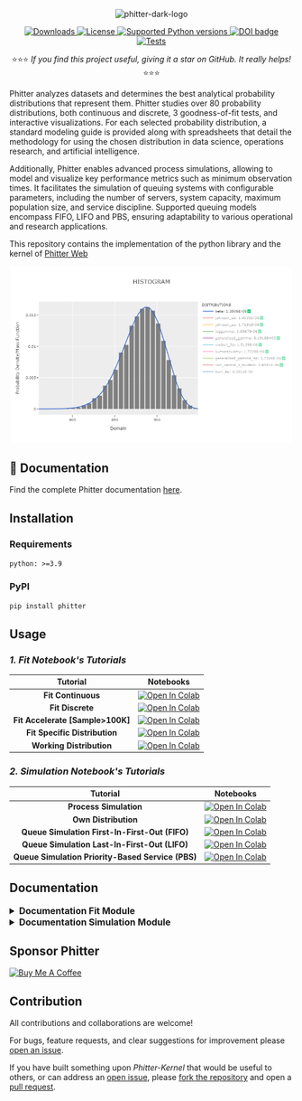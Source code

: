 <p align="center">
    <picture>
        <source media="(prefers-color-scheme: dark)" srcset="https://gist.githubusercontent.com/phitter-core/66bc7f3674eac01ae646e30ba697a6d7/raw/e96dbba0eb26b20d35e608fefc3984bd87f0010b/DarkPhitterLogo.svg" width="350">
        <source media="(prefers-color-scheme: light)" srcset="https://gist.githubusercontent.com/phitter-core/170ce460d7e766545265772525edecf6/raw/71b4867c6e5683455cf1d68bea5bea7eda55ce7d/LightPhitterLogo.svg" width="350">
        <img alt="phitter-dark-logo" src="https://gist.githubusercontent.com/phitter-core/170ce460d7e766545265772525edecf6/raw/71b4867c6e5683455cf1d68bea5bea7eda55ce7d/LightPhitterLogo.svg" width="350">
    </picture>
</p>

<p align="center">
    <a href="https://pypi.org/project/phitter" target="_blank">
        <img src="https://img.shields.io/pypi/dm/phitter.svg?color=blue" alt="Downloads">
    </a>
    <a href="https://pypi.org/project/phitter" target="_blank">
        <img src="https://img.shields.io/badge/License-MIT-blue.svg" alt="License">
    </a>
    <a href="https://pypi.org/project/phitter" target="_blank">
        <img src="https://img.shields.io/pypi/pyversions/phitter?color=blue" alt="Supported Python versions">
    </a>
    <a href="https://doi.org/10.21105/joss.07625">
        <img src="https://img.shields.io/badge/JOSS-10.21105%2Fjoss.07625-blue" alt="DOI badge">
    </a>
    <a href="https://github.com/phitter-core/phitter-kernel/actions/workflows/unittest.yml" target="_blank">
        <img src="https://github.com/phitter-core/phitter-kernel/actions/workflows/unittest.yml/badge.svg" alt="Tests">
    </a>
</p>


<p align="center">
    ⭐⭐⭐ <em>If you find this project useful, giving it a star on GitHub. It really helps!</em> ⭐⭐⭐
</p>

<p>
    Phitter analyzes datasets and determines the best analytical probability distributions that represent them. Phitter studies over 80 probability distributions, both continuous and discrete, 3 goodness-of-fit tests, and interactive visualizations. For each selected probability distribution, a standard modeling guide is provided along with spreadsheets that detail the methodology for using the chosen distribution in data science, operations research, and artificial intelligence.
</p>

<p>
    Additionally, Phitter enables advanced process simulations, allowing to model and visualize key performance metrics such as minimum observation times. It facilitates the simulation of queuing systems with configurable parameters, including the number of servers, system capacity, maximum population size, and service discipline. Supported queuing models encompass FIFO, LIFO and PBS, ensuring adaptability to various operational and research applications.
</p>

<p>
    This repository contains the implementation of the python library and the kernel of <a href="https://phitter.io">Phitter Web</a>
</p>

<p align="center">
    <img alt="phitter_histogram" src="https://github.com/phitter-core/phitter-kernel/blob/main/multimedia/plot_histogram_distributions.png?raw=true" width="500" />
</p>

## 📄 Documentation

Find the complete Phitter documentation [here](https://docs-phitter-kernel.netlify.app/).

## Installation

### Requirements

```console
python: >=3.9
```

### PyPI

```console
pip install phitter
```

## Usage

### **_1. Fit Notebook's Tutorials_**

|             Tutorial             |                                                                                                                      Notebooks                                                                                                                      |
| :------------------------------: | :-------------------------------------------------------------------------------------------------------------------------------------------------------------------------------------------------------------------------------------------------: |
|        **Fit Continuous**        |    <a target="_blank" href="https://colab.research.google.com/github/phitter-core/phitter-kernel/blob/main/examples/fit/fit_continuous_ncdb.ipynb"><img src="https://colab.research.google.com/assets/colab-badge.svg" alt="Open In Colab"/></a>    |
|         **Fit Discrete**         | <a target="_blank" href="https://colab.research.google.com/github/phitter-core/phitter-kernel/blob/main/examples/fit/fit_discrete_galton_board.ipynb"><img src="https://colab.research.google.com/assets/colab-badge.svg" alt="Open In Colab"/></a> |
| **Fit Accelerate [Sample>100K]** |      <a target="_blank" href="https://colab.research.google.com/github/phitter-core/phitter-kernel/blob/main/examples/fit/fit_accelerate.ipynb"><img src="https://colab.research.google.com/assets/colab-badge.svg" alt="Open In Colab"/></a>       |
|  **Fit Specific Distribution**   | <a target="_blank" href="https://colab.research.google.com/github/phitter-core/phitter-kernel/blob/main/examples/fit/fit_specific_distribution.ipynb"><img src="https://colab.research.google.com/assets/colab-badge.svg" alt="Open In Colab"/></a> |
|     **Working Distribution**     |   <a target="_blank" href="https://colab.research.google.com/github/phitter-core/phitter-kernel/blob/main/examples/fit/working_distribution.ipynb"><img src="https://colab.research.google.com/assets/colab-badge.svg" alt="Open In Colab"/></a>    |

### **_2. Simulation Notebook's Tutorials_**

|                     Tutorial                      |                                                                                                                           Notebooks                                                                                                                           |
| :-----------------------------------------------: | :-----------------------------------------------------------------------------------------------------------------------------------------------------------------------------------------------------------------------------------------------------------: |
|              **Process Simulation**               |      <a target="_blank" href="https://colab.research.google.com/github/phitter-core/phitter-kernel/blob/main/examples/simulation/process_simulation.ipynb"><img src="https://colab.research.google.com/assets/colab-badge.svg" alt="Open In Colab"/></a>      |
|               **Own Distribution**                | <a target="_blank" href="https://colab.research.google.com/github/phitter-core/phitter-kernel/blob/main/examples/simulation/own_distribution_explanation.ipynb"><img src="https://colab.research.google.com/assets/colab-badge.svg" alt="Open In Colab"/></a> |
|  **Queue Simulation First-In-First-Out (FIFO)**   |    <a target="_blank" href="https://colab.research.google.com/github/phitter-core/phitter-kernel/blob/main/examples/simulation/queue_simulation_fifo.ipynb"><img src="https://colab.research.google.com/assets/colab-badge.svg" alt="Open In Colab"/></a>     |
|   **Queue Simulation Last-In-First-Out (LIFO)**   |    <a target="_blank" href="https://colab.research.google.com/github/phitter-core/phitter-kernel/blob/main/examples/simulation/queue_simulation_lifo.ipynb"><img src="https://colab.research.google.com/assets/colab-badge.svg" alt="Open In Colab"/></a>     |
| **Queue Simulation Priority-Based Service (PBS)** |     <a target="_blank" href="https://colab.research.google.com/github/phitter-core/phitter-kernel/blob/main/examples/simulation/queue_simulation_pbs.ipynb"><img src="https://colab.research.google.com/assets/colab-badge.svg" alt="Open In Colab"/></a>     |

## Documentation

<details>

<summary style="font-size: 16px; font-weight: bold;">Documentation Fit Module</summary>

### General Fit

```python
import phitter

## Define your dataset
data: list[int | float] = [...]

## Make a continuous fit using Phitter
phi = phitter.Phitter(data=data)
phi.fit()
```

### Full continuous implementation

```python
import phitter

## Define your dataset
data: list[int | float] = [...]

## Make a continuous fit using Phitter
phi = phitter.Phitter(
    data=data,
    fit_type="continuous",
    num_bins=15,
    confidence_level=0.95,
    minimum_sse=1e-2,
    distributions_to_fit=["beta", "normal", "fatigue_life", "triangular"],
)
phi.fit(n_workers=6)
```

### Full discrete implementation

```python
import phitter

## Define your dataset
data: list[int | float] = [...]

## Make a discrete fit using Phitter
phi = phitter.Phitter(
    data=data,
    fit_type="discrete",
    confidence_level=0.95,
    minimum_sse=1e-2,
    distributions_to_fit=["binomial", "geometric"],
)
phi.fit(n_workers=2)
```

### Phitter: properties and methods

```python
import phitter

## Define your dataset
data: list[int | float] = [...]

## Make a fit using Phitter
phi = phitter.Phitter(data=data)
phi.fit(n_workers=2)

## Global methods and properties
phi.summarize(k: int) -> pandas.DataFrame
phi.summarize_info(k: int) -> pandas.DataFrame
phi.best_distribution -> dict
phi.sorted_distributions_sse -> dict
phi.not_rejected_distributions -> dict
phi.df_sorted_distributions_sse -> pandas.DataFrame
phi.df_not_rejected_distributions -> pandas.DataFrame

## Specific distribution methods and properties
phi.get_parameters(id_distribution: str) -> dict
phi.get_test_chi_square(id_distribution: str) -> dict
phi.get_test_kolmmogorov_smirnov(id_distribution: str) -> dict
phi.get_test_anderson_darling(id_distribution: str) -> dict
phi.get_sse(id_distribution: str) -> float
phi.get_n_test_passed(id_distribution: str) -> int
phi.get_n_test_null(id_distribution: str) -> int
```

### Histogram Plot

```python
import phitter
data: list[int | float] = [...]
phi = phitter.Phitter(data=data)
phi.fit()

phi.plot_histogram()
```

<img alt="phitter_histogram" src="https://github.com/phitter-core/phitter-kernel/blob/main/multimedia/plot_histogram.png?raw=true" width="500" />

### Histogram PDF Dsitributions Plot

```python
import phitter
data: list[int | float] = [...]
phi = phitter.Phitter(data=data)
phi.fit()

phi.plot_histogram_distributions()
```

<img alt="phitter_histogram" src="https://github.com/phitter-core/phitter-kernel/blob/main/multimedia/plot_histogram_distributions.png?raw=true" width="500" />

### Histogram PDF Dsitribution Plot

```python
import phitter
data: list[int | float] = [...]
phi = phitter.Phitter(data=data)
phi.fit()

phi.plot_distribution("beta")
```

<img alt="phitter_histogram" src="https://github.com/phitter-core/phitter-kernel/blob/main/multimedia/plot_one_distribution.png?raw=true" width="500" />

### ECDF Plot

```python
import phitter
data: list[int | float] = [...]
phi = phitter.Phitter(data=data)
phi.fit()

phi.plot_ecdf()
```

<img alt="phitter_histogram" src="https://github.com/phitter-core/phitter-kernel/blob/main/multimedia/plot_ecdf.png?raw=true" width="500" />

### ECDF Distribution Plot

```python
import phitter
data: list[int | float] = [...]
phi = phitter.Phitter(data=data)
phi.fit()

phi.plot_ecdf_distribution("beta")
```

<img alt="phitter_histogram" src="https://github.com/phitter-core/phitter-kernel/blob/main/multimedia/plot_ecdf_distribution.png?raw=true" width="500" />

### QQ Plot

```python
import phitter
data: list[int | float] = [...]
phi = phitter.Phitter(data=data)
phi.fit()

phi.qq_plot("beta")
```

<img alt="phitter_histogram" src="https://github.com/phitter-core/phitter-kernel/blob/main/multimedia/plot_qq.png?raw=true" width="500" />

### QQ - Regression Plot

```python
import phitter
data: list[int | float] = [...]
phi = phitter.Phitter(data=data)
phi.fit()

phi.qq_plot_regression("beta")
```

<img alt="phitter_histogram" src="https://github.com/phitter-core/phitter-kernel/blob/main/multimedia/plot_qq_regression.png?raw=true" width="500" />

### Working with distributions: Methods and properties

```python
import phitter

distribution = phitter.continuous.Beta({"alpha": 5, "beta": 3, "A": 200, "B": 1000})

## CDF, PDF, PPF, PMF receive float or numpy.ndarray. For discrete distributions PMF instead of PDF. Parameters notation are in description of ditribution
distribution.cdf(752) # -> 0.6242831129533498
distribution.pdf(388) # -> 0.0002342575686629883
distribution.ppf(0.623) # -> 751.5512889417921
distribution.sample(2) # -> [550.800114   514.85410326]

## STATS
distribution.mean # -> 700.0
distribution.variance # -> 16666.666666666668
distribution.standard_deviation # -> 129.09944487358058
distribution.skewness # -> -0.3098386676965934
distribution.kurtosis # -> 2.5854545454545454
distribution.median # -> 708.707130841534
distribution.mode # -> 733.3333333333333
```

## Continuous Distributions

#### [1. PDF File Documentation Continuous Distributions](https://github.com/phitter-core/phitter-kernel/blob/main/distributions_documentation/continuous/document_continuous_distributions/phitter_continuous_distributions.pdf)

#### 2. Resources Continuous Distributions

| Distribution              | Phitter Playground                                                                                     | Excel File                                                                                                                      | Google Sheets Files                                                                                                |
| :------------------------ | :----------------------------------------------------------------------------------------------------- | :------------------------------------------------------------------------------------------------------------------------------ | :----------------------------------------------------------------------------------------------------------------- |
| alpha                     | ▶️[phitter:alpha](https://phitter.io/distributions/continuous/alpha)                                   | 📊[alpha.xlsx](https://github.com/phitter-core/phitter-files/blob/main/continuous/alpha.xlsx)                                   | 🌐[gs:alpha](https://docs.google.com/spreadsheets/d/1yRovxx1YbqgEul65DjjXetysc_4qgX2a_2NQQA1AxCA)                  |
| arcsine                   | ▶️[phitter:arcsine](https://phitter.io/distributions/continuous/arcsine)                               | 📊[arcsine.xlsx](https://github.com/phitter-core/phitter-files/blob/main/continuous/arcsine.xlsx)                               | 🌐[gs:arcsine](https://docs.google.com/spreadsheets/d/1q8SKX4gmSbpGzimRvjopzaZ4KrEV5NY1EPmf1G1T7NQ)                |
| argus                     | ▶️[phitter:argus](https://phitter.io/distributions/continuous/argus)                                   | 📊[argus.xlsx](https://github.com/phitter-core/phitter-files/blob/main/continuous/argus.xlsx)                                   | 🌐[gs:argus](https://docs.google.com/spreadsheets/d/1u2x7IFUSB7rEyhs7s6-C2btT1Bk5aCr4WiUYEML-8xs)                  |
| beta                      | ▶️[phitter:beta](https://phitter.io/distributions/continuous/beta)                                     | 📊[beta.xlsx](https://github.com/phitter-core/phitter-files/blob/main/continuous/beta.xlsx)                                     | 🌐[gs:beta](https://docs.google.com/spreadsheets/d/1P7NDy-9toV3dv64gabnr8l2NjB1xt_Ani5IVMTx3gyU)                   |
| beta_prime                | ▶️[phitter:beta_prime](https://phitter.io/distributions/continuous/beta_prime)                         | 📊[beta_prime.xlsx](https://github.com/phitter-core/phitter-files/blob/main/continuous/beta_prime.xlsx)                         | 🌐[gs:beta_prime](https://docs.google.com/spreadsheets/d/1-8cKeS9D6YixQE_uLig7UarXcoQoE-341yHDj8sfXA8)             |
| beta_prime_4p             | ▶️[phitter:beta_prime_4p](https://phitter.io/distributions/continuous/beta_prime_4p)                   | 📊[beta_prime_4p.xlsx](https://github.com/phitter-core/phitter-files/blob/main/continuous/beta_prime_4p.xlsx)                   | 🌐[gs:beta_prime_4p](https://docs.google.com/spreadsheets/d/1vlaZrj_jX9oNGwjW0o4Z1AUTuUTGE8Z-Akis_wb7Jq4)          |
| bradford                  | ▶️[phitter:bradford](https://phitter.io/distributions/continuous/bradford)                             | 📊[bradford.xlsx](https://github.com/phitter-core/phitter-files/blob/main/continuous/bradford.xlsx)                             | 🌐[gs:bradford](https://docs.google.com/spreadsheets/d/1kI8b05IXur3I9SUJdrbYIdv7zMdzVxVGPWx6sK6YmuU)               |
| burr                      | ▶️[phitter:burr](https://phitter.io/distributions/continuous/burr)                                     | 📊[burr.xlsx](https://github.com/phitter-core/phitter-files/blob/main/continuous/burr.xlsx)                                     | 🌐[gs:burr](https://docs.google.com/spreadsheets/d/1vhY3l3VAgBj9BQT1yE3meRTmEZP3HXjjm30nxDKCwCI)                   |
| burr_4p                   | ▶️[phitter:burr_4p](https://phitter.io/distributions/continuous/burr_4p)                               | 📊[burr_4p.xlsx](https://github.com/phitter-core/phitter-files/blob/main/continuous/burr_4p.xlsx)                               | 🌐[gs:burr_4p](https://docs.google.com/spreadsheets/d/1tEk3O2yvANj_PlLqACuwvRSqYYGQVRFH1SPMdLGYnz4)                |
| cauchy                    | ▶️[phitter:cauchy](https://phitter.io/distributions/continuous/cauchy)                                 | 📊[cauchy.xlsx](https://github.com/phitter-core/phitter-files/blob/main/continuous/cauchy.xlsx)                                 | 🌐[gs:cauchy](https://docs.google.com/spreadsheets/d/1xoJJvuSvfg-umC7Ogio9fde1l4TiWuAlR2IxucYK0y8)                 |
| chi_square                | ▶️[phitter:chi_square](https://phitter.io/distributions/continuous/chi_square)                         | 📊[chi_square.xlsx](https://github.com/phitter-core/phitter-files/blob/main/continuous/chi_square.xlsx)                         | 🌐[gs:chi_square](https://docs.google.com/spreadsheets/d/1VatJuUON_2qghjPEYMdcjGE7TYbYqduzgdYe5YNyVf4)             |
| chi_square_3p             | ▶️[phitter:chi_square_3p](https://phitter.io/distributions/continuous/chi_square_3p)                   | 📊[chi_square_3p.xlsx](https://github.com/phitter-core/phitter-files/blob/main/continuous/chi_square_3p.xlsx)                   | 🌐[gs:chi_square_3p](https://docs.google.com/spreadsheets/d/15tf3ZKbEgR3JWQRbMT2OaNij3INTGGUuNsR01NCDFJw)          |
| dagum                     | ▶️[phitter:dagum](https://phitter.io/distributions/continuous/dagum)                                   | 📊[dagum.xlsx](https://github.com/phitter-core/phitter-files/blob/main/continuous/dagum.xlsx)                                   | 🌐[gs:dagum](https://docs.google.com/spreadsheets/d/1qct7LByxY_z2-Rl-pWFG1LQsUxW8VQaCgLizn93YPxk)                  |
| dagum_4p                  | ▶️[phitter:dagum_4p](https://phitter.io/distributions/continuous/dagum_4p)                             | 📊[dagum_4p.xlsx](https://github.com/phitter-core/phitter-files/blob/main/continuous/dagum_4p.xlsx)                             | 🌐[gs:dagum_4p](https://docs.google.com/spreadsheets/d/1ZkKqvVdy7CvhvXwK830F6GWJrdNxoXBxJYeFD6XC2DM)               |
| erlang                    | ▶️[phitter:erlang](https://phitter.io/distributions/continuous/erlang)                                 | 📊[erlang.xlsx](https://github.com/phitter-core/phitter-files/blob/main/continuous/erlang.xlsx)                                 | 🌐[gs:erlang](https://docs.google.com/spreadsheets/d/1uG3Otntnm3cvMSkhkEiBVKuFn1pCLSWmiCxfN01D824)                 |
| erlang_3p                 | ▶️[phitter:erlang_3p](https://phitter.io/distributions/continuous/erlang_3p)                           | 📊[erlang_3p.xlsx](https://github.com/phitter-core/phitter-files/blob/main/continuous/erlang_3p.xlsx)                           | 🌐[gs:erlang_3p](https://docs.google.com/spreadsheets/d/1EvFPyOAL-TPQyNf7sAXfqgHqap8sGynH0XxrLRVP12M)              |
| error_function            | ▶️[phitter:error_function](https://phitter.io/distributions/continuous/error_function)                 | 📊[error_function.xlsx](https://github.com/phitter-core/phitter-files/blob/main/continuous/error_function.xlsx)                 | 🌐[gs:error_function](https://docs.google.com/spreadsheets/d/1QT1vSgTWVgDmNz4FrH3fhwRGpgvPohgqZSCADHfBXkM)         |
| exponential               | ▶️[phitter:exponential](https://phitter.io/distributions/continuous/exponential)                       | 📊[exponential.xlsx](https://github.com/phitter-core/phitter-files/blob/main/continuous/exponential.xlsx)                       | 🌐[gs:exponential](https://docs.google.com/spreadsheets/d/1c8aCgHTq3fEyIkVM1Ph3fzebxQMuourz1UkWbH4h3HA)            |
| exponential_2p            | ▶️[phitter:exponential_2p](https://phitter.io/distributions/continuous/exponential_2p)                 | 📊[exponential_2p.xlsx](https://github.com/phitter-core/phitter-files/blob/main/continuous/exponential_2p.xlsx)                 | 🌐[gs:exponential_2p](https://docs.google.com/spreadsheets/d/1XtrdS8iSCM1l33rbaXSz1uWZ3vnQsYPK-07NYE-ZYBs)         |
| f                         | ▶️[phitter:f](https://phitter.io/distributions/continuous/f)                                           | 📊[f.xlsx](https://github.com/phitter-core/phitter-files/blob/main/continuous/f.xlsx)                                           | 🌐[gs:f](https://docs.google.com/spreadsheets/d/137gYI8B6MDnqFoQ4bY1crdpFSKtPzRgaJS564SY_CUY)                      |
| f_4p                      | ▶️[phitter:f_4p](https://phitter.io/distributions/continuous/f_4p)                                     | 📊[f_4p.xlsx](https://github.com/phitter-core/phitter-files/blob/main/continuous/f_4p.xlsx)                                     | 🌐[gs:f_4p](https://docs.google.com/spreadsheets/d/11MgyMqzOyGNtFLdGviRTeNhAQMYBCJ8QRMHGxoPCzwM)                   |
| fatigue_life              | ▶️[phitter:fatigue_life](https://phitter.io/distributions/continuous/fatigue_life)                     | 📊[fatigue_life.xlsx](https://github.com/phitter-core/phitter-files/blob/main/continuous/fatigue_life.xlsx)                     | 🌐[gs:fatigue_life](https://docs.google.com/spreadsheets/d/1j-U_YMX89VHe2jVq3pazpzqYeA1j1zopW22C9yJcPS0)           |
| folded_normal             | ▶️[phitter:folded_normal](https://phitter.io/distributions/continuous/folded_normal)                   | 📊[folded_normal.xlsx](https://github.com/phitter-core/phitter-files/blob/main/continuous/folded_normal.xlsx)                   | 🌐[gs:folded_normal](https://docs.google.com/spreadsheets/d/17NlSnru_46J8pSjxMPLDlzxoG2fPKWjeFvTh0ydfX4k)          |
| frechet                   | ▶️[phitter:frechet](https://phitter.io/distributions/continuous/frechet)                               | 📊[frechet.xlsx](https://github.com/phitter-core/phitter-files/blob/main/continuous/frechet.xlsx)                               | 🌐[gs:frechet](https://docs.google.com/spreadsheets/d/1PNGvHImwOFIragM_hHrQJcTN7OcqCKFoHKXlPq76fnI)                |
| gamma                     | ▶️[phitter:gamma](https://phitter.io/distributions/continuous/gamma)                                   | 📊[gamma.xlsx](https://github.com/phitter-core/phitter-files/blob/main/continuous/gamma.xlsx)                                   | 🌐[gs:gamma](https://docs.google.com/spreadsheets/d/1HgD3a1zOml7Hy9PMVvFwQwrbmbs8iPbH-zQMowH0LVE)                  |
| gamma_3p                  | ▶️[phitter:gamma_3p](https://phitter.io/distributions/continuous/gamma_3p)                             | 📊[gamma_3p.xlsx](https://github.com/phitter-core/phitter-files/blob/main/continuous/gamma_3p.xlsx)                             | 🌐[gs:gamma_3p](https://docs.google.com/spreadsheets/d/1NkyFZFOMzk2V9qkFEI_zhGUGWiGV-K9vU-RLaFB7ip8)               |
| generalized_extreme_value | ▶️[phitter:gen_extreme_value](https://phitter.io/distributions/continuous/generalized_extreme_value)   | 📊[gen_extreme_value.xlsx](https://github.com/phitter-core/phitter-files/blob/main/continuous/generalized_extreme_value.xlsx)   | 🌐[gs:gen_extreme_value](https://docs.google.com/spreadsheets/d/19qHvnTJGVVZ7zhi-yhauCOGhu0iAdkYJ5FFgwv1q5OI)      |
| generalized_gamma         | ▶️[phitter:gen_gamma](https://phitter.io/distributions/continuous/generalized_gamma)                   | 📊[gen_gamma.xlsx](https://github.com/phitter-core/phitter-files/blob/main/continuous/generalized_gamma.xlsx)                   | 🌐[gs:gen_gamma](https://docs.google.com/spreadsheets/d/1xx8b_VSG4jznZzaKq2yKumw5VcNX5Wj86YqLO7n4S5A)              |
| generalized_gamma_4p      | ▶️[phitter:gen_gamma_4p](https://phitter.io/distributions/continuous/generalized_gamma_4p)             | 📊[gen_gamma_4p.xlsx](https://github.com/phitter-core/phitter-files/blob/main/continuous/generalized_gamma_4p.xlsx)             | 🌐[gs:gen_gamma_4p](https://docs.google.com/spreadsheets/d/1TN72MSkZ2bRyoNy29h4VIxFudXAroSi1PnmFijPvO0M)           |
| generalized_logistic      | ▶️[phitter:gen_logistic](https://phitter.io/distributions/continuous/generalized_logistic)             | 📊[gen_logistic.xlsx](https://github.com/phitter-core/phitter-files/blob/main/continuous/generalized_logistic.xlsx)             | 🌐[gs:gen_logistic](https://docs.google.com/spreadsheets/d/1vwppGjHbwEA3xd3OtV51sPZhpOWyzmPIOV_Tued-I1Y)           |
| generalized_normal        | ▶️[phitter:gen_normal](https://phitter.io/distributions/continuous/generalized_normal)                 | 📊[gen_normal.xlsx](https://github.com/phitter-core/phitter-files/blob/main/continuous/generalized_normal.xlsx)                 | 🌐[gs:gen_normal](https://docs.google.com/spreadsheets/d/1_77JSp0mhHxqvQugVRRWIoQOTa91WdyNqNmOfDNuSfA)             |
| generalized_pareto        | ▶️[phitter:gen_pareto](https://phitter.io/distributions/continuous/generalized_pareto)                 | 📊[gen_pareto.xlsx](https://github.com/phitter-core/phitter-files/blob/main/continuous/generalized_pareto.xlsx)                 | 🌐[gs:gen_pareto](https://docs.google.com/spreadsheets/d/1E28WYhX4Ba9Nj-JNxqAm-Gh7o1EOOIOwXIdCFl1PXI0)             |
| gibrat                    | ▶️[phitter:gibrat](https://phitter.io/distributions/continuous/gibrat)                                 | 📊[gibrat.xlsx](https://github.com/phitter-core/phitter-files/blob/main/continuous/gibrat.xlsx)                                 | 🌐[gs:gibrat](https://docs.google.com/spreadsheets/d/1pM7skBPnH8V3GCJo0iSst46Oc2OzqWdX2qATYBqc_GQ)                 |
| gumbel_left               | ▶️[phitter:gumbel_left](https://phitter.io/distributions/continuous/gumbel_left)                       | 📊[gumbel_left.xlsx](https://github.com/phitter-core/phitter-files/blob/main/continuous/gumbel_left.xlsx)                       | 🌐[gs:gumbel_left](https://docs.google.com/spreadsheets/d/1WoW97haebsHk1sB8smC4Zq8KqW8leJY0bPK757B2IdI)            |
| gumbel_right              | ▶️[phitter:gumbel_right](https://phitter.io/distributions/continuous/gumbel_right)                     | 📊[gumbel_right.xlsx](https://github.com/phitter-core/phitter-files/blob/main/continuous/gumbel_right.xlsx)                     | 🌐[gs:gumbel_right](https://docs.google.com/spreadsheets/d/1CpzfSwAdptFrI8DhV3tWRsEFd9cr6h3Jaj7t3gigims)           |
| half_normal               | ▶️[phitter:half_normal](https://phitter.io/distributions/continuous/half_normal)                       | 📊[half_normal.xlsx](https://github.com/phitter-core/phitter-files/blob/main/continuous/half_normal.xlsx)                       | 🌐[gs:half_normal](https://docs.google.com/spreadsheets/d/1HQpNSNIhZPzMQvWWKyShnYNH74d1Bhs_d6k9La52V9M)            |
| hyperbolic_secant         | ▶️[phitter:hyperbolic_secant](https://phitter.io/distributions/continuous/hyperbolic_secant)           | 📊[hyperbolic_secant.xlsx](https://github.com/phitter-core/phitter-files/blob/main/continuous/hyperbolic_secant.xlsx)           | 🌐[gs:hyperbolic_secant](https://docs.google.com/spreadsheets/d/1lTcLlwX0fmgUjhT4ljvKL_dqSReK_lEthsZNBtDxAF8)      |
| inverse_gamma             | ▶️[phitter:inverse_gamma](https://phitter.io/distributions/continuous/inverse_gamma)                   | 📊[inverse_gamma.xlsx](https://github.com/phitter-core/phitter-files/blob/main/continuous/inverse_gamma.xlsx)                   | 🌐[gs:inverse_gamma](https://docs.google.com/spreadsheets/d/1uOgfUvhBHKAXhbYATUwdHRQnBMIMnu6rWecqKx6MoIA)          |
| inverse_gamma_3p          | ▶️[phitter:inverse_gamma_3p](https://phitter.io/distributions/continuous/inverse_gamma_3p)             | 📊[inverse_gamma_3p.xlsx](https://github.com/phitter-core/phitter-files/blob/main/continuous/inverse_gamma_3p.xlsx)             | 🌐[gs:inverse_gamma_3p](https://docs.google.com/spreadsheets/d/16LCC6j_j1Cm7stc7LEd-C0ObUcZ-agL51ALGYxoZtrI)       |
| inverse_gaussian          | ▶️[phitter:inverse_gaussian](https://phitter.io/distributions/continuous/inverse_gaussian)             | 📊[inverse_gaussian.xlsx](https://github.com/phitter-core/phitter-files/blob/main/continuous/inverse_gaussian.xlsx)             | 🌐[gs:inverse_gaussian](https://docs.google.com/spreadsheets/d/10LaEnmnRxNESViLTlw6FDyt1YSWNbMlBXaWc9t4q5qA)       |
| inverse_gaussian_3p       | ▶️[phitter:inverse_gaussian_3p](https://phitter.io/distributions/continuous/inverse_gaussian_3p)       | 📊[inverse_gaussian_3p.xlsx](https://github.com/phitter-core/phitter-files/blob/main/continuous/inverse_gaussian_3p.xlsx)       | 🌐[gs:inverse_gaussian_3p](https://docs.google.com/spreadsheets/d/1wkcSlXnUdMe4by2N9nPA_Cdsz3D0kHL7MVchsjl_CTQ)    |
| johnson_sb                | ▶️[phitter:johnson_sb](https://phitter.io/distributions/continuous/johnson_sb)                         | 📊[johnson_sb.xlsx](https://github.com/phitter-core/phitter-files/blob/main/continuous/johnson_sb.xlsx)                         | 🌐[gs:johnson_sb](https://docs.google.com/spreadsheets/d/1H3bpJd729k0VK3LtvgxvKJiduIdP04UkHhgJoq4ayHQ)             |
| johnson_su                | ▶️[phitter:johnson_su](https://phitter.io/distributions/continuous/johnson_su)                         | 📊[johnson_su.xlsx](https://github.com/phitter-core/phitter-files/blob/main/continuous/johnson_su.xlsx)                         | 🌐[gs:johnson_su](https://docs.google.com/spreadsheets/d/15kw_NZr3RFjN9orvF844ITWXroWRsCFkY7Uvq0NZ4K8)             |
| kumaraswamy               | ▶️[phitter:kumaraswamy](https://phitter.io/distributions/continuous/kumaraswamy)                       | 📊[kumaraswamy.xlsx](https://github.com/phitter-core/phitter-files/blob/main/continuous/kumaraswamy.xlsx)                       | 🌐[gs:kumaraswamy](https://docs.google.com/spreadsheets/d/10YJUDlAEygfOn07YxHBJxDqiXxygv8jKpJ8WvCZhe84)            |
| laplace                   | ▶️[phitter:laplace](https://phitter.io/distributions/continuous/laplace)                               | 📊[laplace.xlsx](https://github.com/phitter-core/phitter-files/blob/main/continuous/laplace.xlsx)                               | 🌐[gs:laplace](https://docs.google.com/spreadsheets/d/110gPFTHOnQqecbXrjq3Wqv52I5Cw93UjL7eoSVC1DIs)                |
| levy                      | ▶️[phitter:levy](https://phitter.io/distributions/continuous/levy)                                     | 📊[levy.xlsx](https://github.com/phitter-core/phitter-files/blob/main/continuous/levy.xlsx)                                     | 🌐[gs:levy](https://docs.google.com/spreadsheets/d/1OIA4C6iqhwK0Y17wb_O5ce9YXy4JIBf1yq3TqcmDp3U)                   |
| loggamma                  | ▶️[phitter:loggamma](https://phitter.io/distributions/continuous/loggamma)                             | 📊[loggamma.xlsx](https://github.com/phitter-core/phitter-files/blob/main/continuous/loggamma.xlsx)                             | 🌐[gs:loggamma](https://docs.google.com/spreadsheets/d/1SXCmxXs7hkajo_W_qL-e0MJQEaUJqTpUno1nYGXxmxI)               |
| logistic                  | ▶️[phitter:logistic](https://phitter.io/distributions/continuous/logistic)                             | 📊[logistic.xlsx](https://github.com/phitter-core/phitter-files/blob/main/continuous/logistic.xlsx)                             | 🌐[gs:logistic](https://docs.google.com/spreadsheets/d/1WokfLcAM2f2TE9xcZwwuy3qjl4itw-y0cwAb7fyKxb0)               |
| loglogistic               | ▶️[phitter:loglogistic](https://phitter.io/distributions/continuous/loglogistic)                       | 📊[loglogistic.xlsx](https://github.com/phitter-core/phitter-files/blob/main/continuous/loglogistic.xlsx)                       | 🌐[gs:loglogistic](https://docs.google.com/spreadsheets/d/1WWXRuI6AP9n_n47ikOHWUjkfCYUOQgzhDjRsKBKEHXA)            |
| loglogistic_3p            | ▶️[phitter:loglogistic_3p](https://phitter.io/distributions/continuous/loglogistic_3p)                 | 📊[loglogistic_3p.xlsx](https://github.com/phitter-core/phitter-files/blob/main/continuous/loglogistic_3p.xlsx)                 | 🌐[gs:loglogistic_3p](https://docs.google.com/spreadsheets/d/1RaLZ5L0rTrv9_fAi6izElf02ucuFy9LwagL_gQn3R0Y)         |
| lognormal                 | ▶️[phitter:lognormal](https://phitter.io/distributions/continuous/lognormal)                           | 📊[lognormal.xlsx](https://github.com/phitter-core/phitter-files/blob/main/continuous/lognormal.xlsx)                           | 🌐[gs:lognormal](https://docs.google.com/spreadsheets/d/1lS1cR4C2R45ug0ZyLxBlRBtcXH6hNPE1L-5wP68gUpA)              |
| maxwell                   | ▶️[phitter:maxwell](https://phitter.io/distributions/continuous/maxwell)                               | 📊[maxwell.xlsx](https://github.com/phitter-core/phitter-files/blob/main/continuous/maxwell.xlsx)                               | 🌐[gs:maxwell](https://docs.google.com/spreadsheets/d/15tPw2RM2_a0vJMjVwNgsJnJUKFk9xbcEALqOf1m5qH0)                |
| moyal                     | ▶️[phitter:moyal](https://phitter.io/distributions/continuous/moyal)                                   | 📊[moyal.xlsx](https://github.com/phitter-core/phitter-files/blob/main/continuous/moyal.xlsx)                                   | 🌐[gs:moyal](https://docs.google.com/spreadsheets/d/1_58zWuk_-wSEesJbCc2FTHxv4HO5WouGwlStIZitt1I)                  |
| nakagami                  | ▶️[phitter:nakagami](https://phitter.io/distributions/continuous/nakagami)                             | 📊[nakagami.xlsx](https://github.com/phitter-core/phitter-files/blob/main/continuous/nakagami.xlsx)                             | 🌐[gs:nakagami](https://docs.google.com/spreadsheets/d/1fY8ID5gz1R6oWFm4w91GFdQMCd0wJ5ZRgfWi-yQtGqs)               |
| non_central_chi_square    | ▶️[phitter:non_central_chi_square](https://phitter.io/distributions/continuous/non_central_chi_square) | 📊[non_central_chi_square.xlsx](https://github.com/phitter-core/phitter-files/blob/main/continuous/non_central_chi_square.xlsx) | 🌐[gs:non_central_chi_square](https://docs.google.com/spreadsheets/d/17KWXPKOuMfTG0w4Gqe3lU3vWY2e9k31AX22PXTzOrFk) |
| non_central_f             | ▶️[phitter:non_central_f](https://phitter.io/distributions/continuous/non_central_f)                   | 📊[non_central_f.xlsx](https://github.com/phitter-core/phitter-files/blob/main/continuous/non_central_f.xlsx)                   | 🌐[gs:non_central_f](https://docs.google.com/spreadsheets/d/14mZ563hIw2vXNM89DUncpsOdGgBXEUIIxJNa3-MVNIM)          |
| non_central_t_student     | ▶️[phitter:non_central_t_student](https://phitter.io/distributions/continuous/non_central_t_student)   | 📊[non_central_t_student.xlsx](https://github.com/phitter-core/phitter-files/blob/main/continuous/non_central_t_student.xlsx)   | 🌐[gs:non_central_t_student](https://docs.google.com/spreadsheets/d/1u8pseBDM3brw0AXlru1cprOsfQuHMWfvfDbz2XxKoOY)  |
| normal                    | ▶️[phitter:normal](https://phitter.io/distributions/continuous/normal)                                 | 📊[normal.xlsx](https://github.com/phitter-core/phitter-files/blob/main/continuous/normal.xlsx)                                 | 🌐[gs:normal](https://docs.google.com/spreadsheets/d/18QTB3YYprvdFhr6PJI-DFcZOnYAuffdH8JHOtH1f83I)                 |
| pareto_first_kind         | ▶️[phitter:pareto_first_kind](https://phitter.io/distributions/continuous/pareto_first_kind)           | 📊[pareto_first_kind.xlsx](https://github.com/phitter-core/phitter-files/blob/main/continuous/pareto_first_kind.xlsx)           | 🌐[gs:pareto_first_kind](https://docs.google.com/spreadsheets/d/1T-Sjp0yCxbJpP9njbovOiFpbP8PrwI5jlj66odxAw5E)      |
| pareto_second_kind        | ▶️[phitter:pareto_second_kind](https://phitter.io/distributions/continuous/pareto_second_kind)         | 📊[pareto_second_kind.xlsx](https://github.com/phitter-core/phitter-files/blob/main/continuous/pareto_second_kind.xlsx)         | 🌐[gs:pareto_second_kind](https://docs.google.com/spreadsheets/d/1hnBOqkbcRNuyRxaLP8eHei5MRwUFDb1bgdcZYkpYKio)     |
| pert                      | ▶️[phitter:pert](https://phitter.io/distributions/continuous/pert)                                     | 📊[pert.xlsx](https://github.com/phitter-core/phitter-files/blob/main/continuous/pert.xlsx)                                     | 🌐[gs:pert](https://docs.google.com/spreadsheets/d/1NeKJKq4D_BB-ouefgJ35FzcORA7fH1OQwC5dCZKI_38)                   |
| power_function            | ▶️[phitter:power_function](https://phitter.io/distributions/continuous/power_function)                 | 📊[power_function.xlsx](https://github.com/phitter-core/phitter-files/blob/main/continuous/power_function.xlsx)                 | 🌐[gs:power_function](https://docs.google.com/spreadsheets/d/1Hbi-XZiCK--JGFnoY-8iDLmNgYclDo5L4LKYKCCxfzw)         |
| rayleigh                  | ▶️[phitter:rayleigh](https://phitter.io/distributions/continuous/rayleigh)                             | 📊[rayleigh.xlsx](https://github.com/phitter-core/phitter-files/blob/main/continuous/rayleigh.xlsx)                             | 🌐[gs:rayleigh](https://docs.google.com/spreadsheets/d/1UWtjOwokob4x43OcMLLFbNTYUqOo5dJWqSTfWbS-yyw)               |
| reciprocal                | ▶️[phitter:reciprocal](https://phitter.io/distributions/continuous/reciprocal)                         | 📊[reciprocal.xlsx](https://github.com/phitter-core/phitter-files/blob/main/continuous/reciprocal.xlsx)                         | 🌐[gs:reciprocal](https://docs.google.com/spreadsheets/d/1ghFeCj8Q_hbpWqv9xXaNl1UKUe-5kOomZPWyI1JsoGA)             |
| rice                      | ▶️[phitter:rice](https://phitter.io/distributions/continuous/rice)                                     | 📊[rice.xlsx](https://github.com/phitter-core/phitter-files/blob/main/continuous/rice.xlsx)                                     | 🌐[gs:rice](https://docs.google.com/spreadsheets/d/1hGVFWbF0w7D0l54t_p0vUId0rO2s61BRdrgslDYTnWc)                   |
| semicircular              | ▶️[phitter:semicircular](https://phitter.io/distributions/continuous/semicircular)                     | 📊[semicircular.xlsx](https://github.com/phitter-core/phitter-files/blob/main/continuous/semicircular.xlsx)                     | 🌐[gs:semicircular](https://docs.google.com/spreadsheets/d/195c9VbAKtvEndJKnFp52TrENYK2iytMzIXLMKFAGgx4)           |
| t_student                 | ▶️[phitter:t_student](https://phitter.io/distributions/continuous/t_student)                           | 📊[t_student.xlsx](https://github.com/phitter-core/phitter-files/blob/main/continuous/t_student.xlsx)                           | 🌐[gs:t_student](https://docs.google.com/spreadsheets/d/1fGxJfFL5eXAWk8xNI6HgCX9SQuXi-m5mR83N1dMLJrg)              |
| t_student_3p              | ▶️[phitter:t_student_3p](https://phitter.io/distributions/continuous/t_student_3p)                     | 📊[t_student_3p.xlsx](https://github.com/phitter-core/phitter-files/blob/main/continuous/t_student_3p.xlsx)                     | 🌐[gs:t_student_3p](https://docs.google.com/spreadsheets/d/1K8bpbc-0mwe0mvRYXUQmoE8vaTigciJWDS4CPXmJodU)           |
| trapezoidal               | ▶️[phitter:trapezoidal](https://phitter.io/distributions/continuous/trapezoidal)                       | 📊[trapezoidal.xlsx](https://github.com/phitter-core/phitter-files/blob/main/continuous/trapezoidal.xlsx)                       | 🌐[gs:trapezoidal](https://docs.google.com/spreadsheets/d/1Gsk5M_R2q9Or8RTggKtTkqEk-cN6IuDgYqbmhFm5Xlw)            |
| triangular                | ▶️[phitter:triangular](https://phitter.io/distributions/continuous/triangular)                         | 📊[triangular.xlsx](https://github.com/phitter-core/phitter-files/blob/main/continuous/triangular.xlsx)                         | 🌐[gs:triangular](https://docs.google.com/spreadsheets/d/1nirKOt7O7rUf2nlYu61cnNYT91GKSzb6pVlc1-pzzGw)             |
| uniform                   | ▶️[phitter:uniform](https://phitter.io/distributions/continuous/uniform)                               | 📊[uniform.xlsx](https://github.com/phitter-core/phitter-files/blob/main/continuous/uniform.xlsx)                               | 🌐[gs:uniform](https://docs.google.com/spreadsheets/d/1TSaKNHOsVLYUobyKTpHR6qCuCAgfkKmRSETvdeZLcw4)                |
| weibull                   | ▶️[phitter:weibull](https://phitter.io/distributions/continuous/weibull)                               | 📊[weibull.xlsx](https://github.com/phitter-core/phitter-files/blob/main/continuous/weibull.xlsx)                               | 🌐[gs:weibull](https://docs.google.com/spreadsheets/d/1DdNwWHmu0PZAhMYf475EMU3scTMXok3wOhzsg7gn8Ek)                |
| weibull_3p                | ▶️[phitter:weibull_3p](https://phitter.io/distributions/continuous/weibull_3p)                         | 📊[weibull_3p.xlsx](https://github.com/phitter-core/phitter-files/blob/main/continuous/weibull_3p.xlsx)                         | 🌐[gs:weibull_3p](https://docs.google.com/spreadsheets/d/1agwpFGpXm62srDxgPOoDQGN8nGd8zaoztXg84Bgedlo)             |

## Discrete Distributions

#### [1. PDF File Documentation Discrete Distributions](https://github.com/phitter-core/phitter-kernel/blob/main/distributions_documentation/discrete/document_discrete_distributions/phitter_discrete_distributions.pdf)

#### 2. Resources Discrete Distributions

| Distribution      | Phitter Playground                                                                           | Excel File                                                                                                          | Google Sheets Files                                                                                           |
| :---------------- | :------------------------------------------------------------------------------------------- | :------------------------------------------------------------------------------------------------------------------ | :------------------------------------------------------------------------------------------------------------ |
| bernoulli         | ▶️[phitter:bernoulli](https://phitter.io/distributions/continuous/bernoulli)                 | 📊[bernoulli.xlsx](https://github.com/phitter-core/phitter-files/blob/main/discrete/bernoulli.xlsx)                 | 🌐[gs:bernoulli](https://docs.google.com/spreadsheets/d/1sWJZYZWW8cVLFXYV-fb3Lq4y2YgWzgTGWHfhIJ0zM5c)         |
| binomial          | ▶️[phitter:binomial](https://phitter.io/distributions/continuous/binomial)                   | 📊[binomial.xlsx](https://github.com/phitter-core/phitter-files/blob/main/discrete/binomial.xlsx)                   | 🌐[gs:binomial](https://docs.google.com/spreadsheets/d/1bPOiZVUhjLMmbFqVjWMqg1NzTvsZxVIw95fi5hIhkn0)          |
| geometric         | ▶️[phitter:geometric](https://phitter.io/distributions/continuous/geometric)                 | 📊[geometric.xlsx](https://github.com/phitter-core/phitter-files/blob/main/discrete/geometric.xlsx)                 | 🌐[gs:geometric](https://docs.google.com/spreadsheets/d/1cEU6n8UxpJ_Had6WfFnAXZ2FcaLGYu8g5srQ_iEfjgg)         |
| hypergeometric    | ▶️[phitter:hypergeometric](https://phitter.io/distributions/continuous/hypergeometric)       | 📊[hypergeometric.xlsx](https://github.com/phitter-core/phitter-files/blob/main/discrete/hypergeometric.xlsx)       | 🌐[gs:hypergeometric](https://docs.google.com/spreadsheets/d/10xUqKVoFzUiukuYt6VFwlaetMDTdGulHQPEWl1rJiMA)    |
| logarithmic       | ▶️[phitter:logarithmic](https://phitter.io/distributions/continuous/logarithmic)             | 📊[logarithmic.xlsx](https://github.com/phitter-core/phitter-files/blob/main/discrete/logarithmic.xlsx)             | 🌐[gs:logarithmic](https://docs.google.com/spreadsheets/d/1N-YXrSfOYkPKwerL5I1QmfxuwbZzVUzgBWTcKzcmLhE)       |
| negative_binomial | ▶️[phitter:negative_binomial](https://phitter.io/distributions/continuous/negative_binomial) | 📊[negative_binomial.xlsx](https://github.com/phitter-core/phitter-files/blob/main/discrete/negative_binomial.xlsx) | 🌐[gs:negative_binomial](https://docs.google.com/spreadsheets/d/1xmCWBiswdW5s7SIhwT2nrdQxLFAb6hw73iy52_nvjQE) |
| poisson           | ▶️[phitter:poisson](https://phitter.io/distributions/continuous/poisson)                     | 📊[poisson.xlsx](https://github.com/phitter-core/phitter-files/blob/main/discrete/poisson.xlsx)                     | 🌐[gs:poisson](https://docs.google.com/spreadsheets/d/1fwoe70JH5Ve6sETb7AwBdb4eep_h2DeGlpHIWcHeZA8)           |
| uniform           | ▶️[phitter:uniform](https://phitter.io/distributions/continuous/uniform)                     | 📊[uniform.xlsx](https://github.com/phitter-core/phitter-files/blob/main/discrete/uniform.xlsx)                     | 🌐[gs:uniform](https://docs.google.com/spreadsheets/d/1Ahl2ugOKkUCVWzzc_aNHwlA5Af4sHpTwqSiFIyYPsfM)           |

## Benchmarks

### _Fit time continuous distributions_

| Sample Size / Workers |     1     |    2     |    6     |    10    |    20    |
| :-------------------: | :-------: | :------: | :------: | :------: | :------: |
|        **1K**         |  8.2981   |  7.1242  |  8.9667  |  9.9287  | 16.2246  |
|        **10K**        |  20.8711  | 14.2647  | 10.5612  | 11.6004  | 17.8562  |
|       **100K**        | 152.6296  | 97.2359  | 57.7310  | 51.6182  | 53.2313  |
|       **500K**        | 914.9291  | 640.8153 | 370.0323 | 267.4597 | 257.7534 |
|        **1M**         | 1580.8501 | 972.3985 | 573.5429 | 496.5569 | 425.7809 |

### _Estimation time parameters discrete distributions_

| Sample Size / Workers |    1    |    2    |    4    |
| :-------------------: | :-----: | :-----: | :-----: |
|        **1K**         | 0.1688  | 2.6402  | 2.8719  |
|        **10K**        | 0.4462  | 2.4452  | 3.0471  |
|       **100K**        | 4.5598  | 6.3246  | 7.5869  |
|       **500K**        | 19.0172 | 21.8047 | 19.8420 |
|        **1M**         | 39.8065 | 29.8360 | 30.2334 |

### _Estimation time parameters continuous distributions_

| Distribution / Sample Size |   1K   |  10K   |  100K   |  500K   |    1M    |    10M    |
| :------------------------: | :----: | :----: | :-----: | :-----: | :------: | :-------: |
|           alpha            | 0.3345 | 0.4625 | 2.5933  | 18.3856 | 39.6533  | 362.2951  |
|          arcsine           | 0.0000 | 0.0000 | 0.0000  | 0.0000  |  0.0000  |  0.0000   |
|           argus            | 0.0559 | 0.2050 | 2.2472  | 13.3928 | 41.5198  | 362.2472  |
|            beta            | 0.1880 | 0.1790 | 0.1940  | 0.2110  |  0.1800  |  0.3134   |
|         beta_prime         | 0.1766 | 0.7506 | 7.6039  | 40.4264 | 85.0677  | 812.1323  |
|       beta_prime_4p        | 0.0720 | 0.3630 | 3.9478  | 20.2703 | 40.2709  | 413.5239  |
|          bradford          | 0.0110 | 0.0000 | 0.0000  | 0.0000  |  0.0000  |  0.0010   |
|            burr            | 0.0733 | 0.6931 | 5.5425  | 36.7684 | 79.8269  | 668.2016  |
|          burr_4p           | 0.1552 | 0.7981 | 8.4716  | 44.4549 | 87.7292  | 858.0035  |
|           cauchy           | 0.0090 | 0.0160 | 0.1581  | 1.1052  |  2.1090  |  21.5244  |
|         chi_square         | 0.0000 | 0.0000 | 0.0000  | 0.0000  |  0.0000  |  0.0000   |
|       chi_square_3p        | 0.0000 | 0.0000 | 0.0000  | 0.0000  |  0.0000  |  0.0000   |
|           dagum            | 0.3381 | 0.8278 | 9.6907  | 45.5855 | 98.6691  | 917.6713  |
|          dagum_4p          | 0.3646 | 1.3307 | 13.3437 | 70.9462 | 140.9371 | 1396.3368 |
|           erlang           | 0.0010 | 0.0000 | 0.0000  | 0.0000  |  0.0000  |  0.0000   |
|         erlang_3p          | 0.0000 | 0.0000 | 0.0000  | 0.0000  |  0.0000  |  0.0000   |
|       error_function       | 0.0000 | 0.0000 | 0.0000  | 0.0000  |  0.0000  |  0.0000   |
|        exponential         | 0.0000 | 0.0000 | 0.0000  | 0.0000  |  0.0000  |  0.0000   |
|       exponential_2p       | 0.0000 | 0.0000 | 0.0000  | 0.0000  |  0.0000  |  0.0000   |
|             f              | 0.0592 | 0.2948 | 2.6920  | 18.9458 | 29.9547  | 402.2248  |
|        fatigue_life        | 0.0352 | 0.1101 | 1.7085  | 9.0090  | 20.4702  | 186.9631  |
|       folded_normal        | 0.0020 | 0.0020 | 0.0020  | 0.0022  |  0.0033  |  0.0040   |
|          frechet           | 0.1313 | 0.4359 | 5.7031  | 39.4202 | 43.2469  | 671.3343  |
|            f_4p            | 0.3269 | 0.7517 | 0.6183  | 0.6037  |  0.5809  |  0.2073   |
|           gamma            | 0.0000 | 0.0000 | 0.0000  | 0.0000  |  0.0000  |  0.0000   |
|          gamma_3p          | 0.0000 | 0.0000 | 0.0000  | 0.0000  |  0.0000  |  0.0000   |
| generalized_extreme_value  | 0.0833 | 0.2054 | 2.0337  | 10.3301 | 22.1340  | 243.3120  |
|     generalized_gamma      | 0.0298 | 0.0178 | 0.0227  | 0.0236  |  0.0170  |  0.0241   |
|    generalized_gamma_4p    | 0.0371 | 0.0116 | 0.0732  | 0.0725  |  0.0707  |  0.0730   |
|    generalized_logistic    | 0.1040 | 0.1073 | 0.1037  | 0.0819  |  0.0989  |  0.0836   |
|     generalized_normal     | 0.0154 | 0.0736 | 0.7367  | 2.4831  |  5.9752  |  55.2417  |
|     generalized_pareto     | 0.3189 | 0.8978 | 8.9370  | 51.3813 | 101.6832 | 1015.2933 |
|           gibrat           | 0.0328 | 0.0432 | 0.4287  | 2.7159  |  5.5721  |  54.1702  |
|        gumbel_left         | 0.0000 | 0.0000 | 0.0000  | 0.0000  |  0.0010  |  0.0010   |
|        gumbel_right        | 0.0000 | 0.0000 | 0.0000  | 0.0000  |  0.0000  |  0.0000   |
|        half_normal         | 0.0010 | 0.0000 | 0.0000  | 0.0010  |  0.0000  |  0.0000   |
|     hyperbolic_secant      | 0.0000 | 0.0000 | 0.0000  | 0.0000  |  0.0000  |  0.0000   |
|       inverse_gamma        | 0.0308 | 0.0632 | 0.7233  | 5.0127  | 10.7885  |  99.1316  |
|      inverse_gamma_3p      | 0.0787 | 0.1472 | 1.6513  | 11.1161 | 23.4587  | 227.6125  |
|      inverse_gaussian      | 0.0000 | 0.0000 | 0.0000  | 0.0000  |  0.0000  |  0.0000   |
|    inverse_gaussian_3p     | 0.0000 | 0.0000 | 0.0000  | 0.0000  |  0.0000  |  0.0000   |
|         johnson_sb         | 0.2966 | 0.7466 | 4.0707  | 40.2028 | 56.2130  | 728.2447  |
|         johnson_su         | 0.0070 | 0.0010 | 0.0010  | 0.0143  |  0.0010  |  0.0010   |
|        kumaraswamy         | 0.0164 | 0.0120 | 0.0130  | 0.0123  |  0.0125  |  0.0150   |
|          laplace           | 0.0000 | 0.0000 | 0.0000  | 0.0000  |  0.0000  |  0.0000   |
|            levy            | 0.0100 | 0.0314 | 0.2296  | 1.1365  |  2.7211  |  26.4966  |
|          loggamma          | 0.0085 | 0.0050 | 0.0050  | 0.0070  |  0.0062  |  0.0080   |
|          logistic          | 0.0000 | 0.0000 | 0.0000  | 0.0000  |  0.0000  |  0.0000   |
|        loglogistic         | 0.0000 | 0.0000 | 0.0000  | 0.0000  |  0.0000  |  0.0000   |
|       loglogistic_3p       | 0.0000 | 0.0000 | 0.0000  | 0.0000  |  0.0000  |  0.0000   |
|         lognormal          | 0.0000 | 0.0000 | 0.0000  | 0.0000  |  0.0010  |  0.0000   |
|          maxwell           | 0.0000 | 0.0000 | 0.0000  | 0.0000  |  0.0000  |  0.0010   |
|           moyal            | 0.0000 | 0.0000 | 0.0000  | 0.0000  |  0.0000  |  0.0000   |
|          nakagami          | 0.0000 | 0.0030 | 0.0213  | 0.1215  |  0.2649  |  2.2457   |
|   non_central_chi_square   | 0.0000 | 0.0000 | 0.0000  | 0.0000  |  0.0000  |  0.0000   |
|       non_central_f        | 0.0190 | 0.0182 | 0.0210  | 0.0192  |  0.0190  |  0.0200   |
|   non_central_t_student    | 0.0874 | 0.0822 | 0.0862  | 0.1314  |  0.2516  |  0.1781   |
|           normal           | 0.0000 | 0.0000 | 0.0000  | 0.0000  |  0.0000  |  0.0000   |
|     pareto_first_kind      | 0.0010 | 0.0030 | 0.0390  | 0.2494  |  0.5226  |  5.5246   |
|     pareto_second_kind     | 0.0643 | 0.1522 | 1.1722  | 10.9871 | 23.6534  | 201.1626  |
|            pert            | 0.0052 | 0.0030 | 0.0030  | 0.0040  |  0.0040  |  0.0092   |
|       power_function       | 0.0075 | 0.0040 | 0.0040  | 0.0030  |  0.0040  |  0.0040   |
|          rayleigh          | 0.0000 | 0.0000 | 0.0000  | 0.0000  |  0.0000  |  0.0000   |
|         reciprocal         | 0.0000 | 0.0000 | 0.0000  | 0.0000  |  0.0000  |  0.0000   |
|            rice            | 0.0182 | 0.0030 | 0.0040  | 0.0060  |  0.0030  |  0.0050   |
|        semicircular        | 0.0000 | 0.0000 | 0.0000  | 0.0000  |  0.0000  |  0.0000   |
|        trapezoidal         | 0.0083 | 0.0072 | 0.0073  | 0.0060  |  0.0070  |  0.0060   |
|         triangular         | 0.0000 | 0.0000 | 0.0000  | 0.0000  |  0.0000  |  0.0000   |
|         t_student          | 0.0000 | 0.0000 | 0.0000  | 0.0000  |  0.0000  |  0.0000   |
|        t_student_3p        | 0.3892 | 1.1860 | 11.2759 | 71.1156 | 143.1939 | 1409.8578 |
|          uniform           | 0.0000 | 0.0000 | 0.0000  | 0.0000  |  0.0000  |  0.0000   |
|          weibull           | 0.0010 | 0.0000 | 0.0000  | 0.0000  |  0.0010  |  0.0010   |
|         weibull_3p         | 0.0061 | 0.0040 | 0.0030  | 0.0040  |  0.0050  |  0.0050   |

### _Estimation time parameters discrete distributions_

| Distribution / Sample Size |   1K   |  10K   |  100K  |  500K  |   1M   |  10M   |
| :------------------------: | :----: | :----: | :----: | :----: | :----: | :----: |
|         bernoulli          | 0.0000 | 0.0000 | 0.0000 | 0.0000 | 0.0000 | 0.0000 |
|          binomial          | 0.0000 | 0.0000 | 0.0000 | 0.0000 | 0.0000 | 0.0000 |
|         geometric          | 0.0000 | 0.0000 | 0.0000 | 0.0000 | 0.0000 | 0.0000 |
|       hypergeometric       | 0.0773 | 0.0061 | 0.0030 | 0.0020 | 0.0030 | 0.0051 |
|        logarithmic         | 0.0210 | 0.0035 | 0.0171 | 0.0050 | 0.0030 | 0.0756 |
|     negative_binomial      | 0.0293 | 0.0000 | 0.0000 | 0.0000 | 0.0000 | 0.0000 |
|          poisson           | 0.0000 | 0.0000 | 0.0000 | 0.0000 | 0.0000 | 0.0000 |
|          uniform           | 0.0000 | 0.0000 | 0.0000 | 0.0000 | 0.0000 | 0.0000 |

</details>

<details>
<summary style="font-size: 16px; font-weight: bold;">Documentation Simulation Module</summary>

## Process Simulation

This will help you to understand your processes. To use it, run the following line

```python
from phitter import simulation

# Create a simulation process instance
simulation = simulation.ProcessSimulation()

```

### Add processes to your simulation instance

There are two ways to add processes to your simulation instance:

-   Adding a **process _without_ preceding process (new branch)**
-   Adding a **process _with_ preceding process (with previous ids)**

#### Process _without_ preceding process (new branch)

```python
# Add a new process without preceding process
simulation.add_process(
    prob_distribution="normal",
    parameters={"mu": 5, "sigma": 2},
    process_id="first_process",
    number_of_products=10,
    number_of_servers=3,
    new_branch=True,
)

```

#### Process _with_ preceding process (with previous ids)

```python
# Add a new process with preceding process
simulation.add_process(
    prob_distribution="exponential",
    parameters={"lambda": 4},
    process_id="second_process",
    previous_ids=["first_process"],
)

```

#### All together and adding some new process

The order in which you add each process **_matters_**. You can add as many processes as you need.

```python
# Add a new process without preceding process
simulation.add_process(
    prob_distribution="normal",
    parameters={"mu": 5, "sigma": 2},
    process_id="first_process",
    number_of_products=10,
    number_of_servers=3,
    new_branch=True,
)

# Add a new process with preceding process
simulation.add_process(
    prob_distribution="exponential",
    parameters={"lambda": 4},
    process_id="second_process",
    previous_ids=["first_process"],
)

# Add a new process with preceding process
simulation.add_process(
    prob_distribution="gamma",
    parameters={"alpha": 15, "beta": 3},
    process_id="third_process",
    previous_ids=["first_process"],
)

# Add a new process without preceding process
simulation.add_process(
    prob_distribution="exponential",
    parameters={"lambda": 4.3},
    process_id="fourth_process",
    new_branch=True,
)


# Add a new process with preceding process
simulation.add_process(
    prob_distribution="beta",
    parameters={"alpha": 1, "beta": 1, "A": 2, "B": 3},
    process_id="fifth_process",
    previous_ids=["second_process", "fourth_process"],
)

# Add a new process with preceding process
simulation.add_process(
    prob_distribution="normal",
    parameters={"mu": 15, "sigma": 2},
    process_id="sixth_process",
    previous_ids=["third_process", "fifth_process"],
)
```

### Visualize your processes

You can visualize your processes to see if what you're trying to simulate is your actual process.

```python
# Graph your process
simulation.process_graph()
```

![Simulation](./multimedia/simulation_process_graph.png)

### Start Simulation

You can simulate and have different simulation time values or you can create a confidence interval for your process

#### Run Simulation

Simulate several scenarios of your complete process

```python
# Run Simulation
simulation.run(number_of_simulations=100)

# After run
simulation: pandas.Dataframe
```

### Review Simulation Metrics by Stage

If you want to review average time and standard deviation by stage run this line of code

```python
# Review simulation metrics
simulation.simulation_metrics() -> pandas.Dataframe
```

#### Run confidence interval

If you want to have a confidence interval for the simulation metrics, run the following line of code

```python
# Confidence interval for Simulation metrics
simulation.run_confidence_interval(
    confidence_level=0.99,
    number_of_simulations=100,
    replications=10,
) -> pandas.Dataframe
```

## Queue Simulation

If you need to simulate queues run the following code:

```python
from phitter import simulation

# Create a simulation process instance
simulation = simulation.QueueingSimulation(
    a="exponential",
    a_parameters={"lambda": 5},
    s="exponential",
    s_parameters={"lambda": 20},
    c=3,
)
```

In this case we are going to simulate **a** (arrivals) with _exponential distribution_ and **s** (service) as _exponential distribution_ with **c** equals to 3 different servers.

By default Maximum Capacity **k** is _infinity_, total population **n** is _infinity_ and the queue discipline **d** is _FIFO_. As we are not selecting **d** equals to "PBS" we don't have any information to add for **pbs_distribution** nor **pbs_parameters**

### Run the simulation

If you want to have the simulation results

```python
# Run simulation
simulation.run(simulation_time = 2000)
```

If you want to see some metrics and probabilities from this simulation you should use::

```python
# Calculate metrics
simulation.metrics_summary() -> pandas.Dataframe

# Calculate probabilities
simulation.number_probability_summary() -> pandas.Dataframe
```

### Run Confidence Interval for metrics and probabilities

If you want to have a confidence interval for your metrics and probabilities you should run the following line

```python
# Calculate confidence interval for metrics and probabilities
probabilities, metrics = simulation.confidence_interval_metrics(
    simulation_time=2000,
    confidence_level=0.99,
    replications=10,
)

probabilities -> pandas.Dataframe
metrics -> pandas.Dataframe
```

</details>


## Sponsor Phitter

[![Buy Me A Coffee](https://img.shields.io/badge/Buy%20me%20a%20coffee-donate-yellow?style=for-the-badge&logo=buy-me-a-coffee)](https://buymeacoffee.com/sebastianjhm)


## Contribution

All contributions and collaborations are welcome!

For bugs, feature requests, and clear suggestions for improvement please
[open an issue](https://github.com/phitter-core/phitter-kernel/issues).

If you have built something upon _Phitter-Kernel_ that would be useful to others, or can
address an [open issue](https://github.com/phitter-core/phitter-kernel/issues), please
[fork the repository](https://github.com/phitter-core/phitter-kernel/fork) and open a
[pull request](https://github.com/phitter-core/phitter-kernel/pulls).
